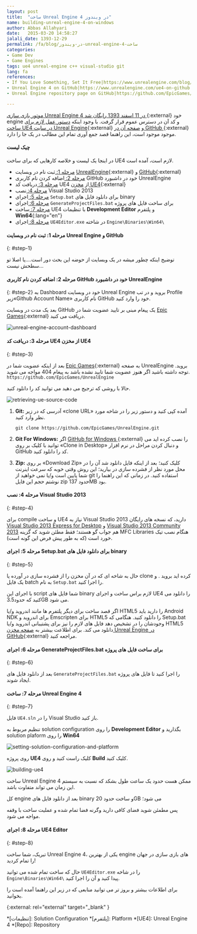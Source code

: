 ```yaml
---
layout: post
title:  "ساخت Unreal Engine 4 در ویندوز"
name: building-unreal-engine-4-on-windows
author: Abbas Allahyari
date:   2015-03-20 14:58:27
jalali_date: 1393-12-29
permalink: /fa/blog/در-ویندوز-unreal-engine-4-ساخت
categories:
- Game Dev
- Game Engines
tags: ue4 unreal-engine c++ visual-studio git
lang: fa
references:
- If You Love Something, Set It Free|https://www.unrealengine.com/blog/ue4-is-free
- Unreal Engine 4 on GitHub|https://www.unrealengine.com/ue4-on-github
- Unreal Engine repository page on GitHub|https://github.com/EpicGames/UnrealEngine

---
```


[موتور بازی سازی Unreal Engine 4 در 11 اسفند 1393 رایگان شد ][ue4-is-free]{:external}
 خود engine و کد آن در دسترس عموم قرار گرفت.
با وجود اینکه [دستور عمل لازم برای ساخت UE4 در سایت Unreal Engine][ue4-on-github]{:external}  و [صفحه آن در GitHub ][ue4-github-repo]{:external} موجود موجود است، این راهنما قصد جمع آوری تمام این مطالب در یک جا را دارد.

#### چیک لیست ####


در اینجا یک لیست و خلاصه کارهایی که برای ساخت UE4 لازم است، آمده است.

* [مرحله 1: ](#step-1) ثبت نام در وبسایت [UnrealEngine]{:external}  و [GitHub]{:external}
* [مرحله 2: ](#step-2) اضافه کردن نام کاربری GitHub خود در داشبورد UnrealEngine
* [مرحله 3: ](#step-3) دریافت کد UE4 از [مخزن UE4][ue4-github-repo]{:external}
* [مرحله 4: ](#step-4) نصب Visual Studio 2013
* [مرحله 5: ](#step-5) اجرای `Setup.bat` برای دانلود فایل های binary
* [مرحله 6: ](#step-6) اجرای `GenerateProjectFiles.bat` برای ساخت فایل های پروژه
* [مرحله 7: ](#step-7) ساخت UE4 با تنظیمات **Development Editor**  و پلتفرم **Win64**{:lang="en"}
* [مرحله 8: ](#step-8) اجرای `UE4Editor.exe` در شاخته `Engine\Binaries\Win64\`

#### مرحله 1: ثبت نام در وبسایت Unreal Engine و GitHub ####
{: #step-1}

توضیح اینکه چطور میشه در یک وبسایت از حوضه این بحث دور است....یا اصلا تو سطحش نیست...

#### مرحله 2: اضافه کردن نام کاربری GitHub خود در داشبورد UnrealEngine ####
{: #step-2}
به Dashboard خود در وبسایت Unreal Engine بروید و در تب Profile زیر«Github Account Name» نام کاربری GitHub خود را وارد کنید.

بعد یک مدت در وبسایت GitHub یک پیغام مبنی بر تایید عضویت شما در [Epic Games][EpicGamesOrg]{:external} دریافت می کنید.

![unreal-engine-account-dashboard]

#### مرحله 3: دریافت کد UE4 از مخزن UE4 ####
{: #step-3}

بعد از اینکه عضویت شما در [Epic Games][EpicGamesOrg]{:external} به صفحه UnrealEngine بروید. توجه داشته باشید اگر هنوز عضویت شما تایید نشده باشد به پیغام 404 مواجه می شوید.
`https://github.com/EpicGames/UnrealEngine`

حالا با روشی که ترجیج می دهید می توانید کد را دانلود کنید.

![retrieving-ue-source-code]

1. **Git:** آدرسی که در زیر «clone URL» آمده کپی کنید و دستور زیر را در شاخه مورد نظر وارد کنید.

    `git clone https://github.com/EpicGames/UnrealEngine.git`

2. **Git For Windows:** اگر [GitHub for Windows ][GitHubForWindows]{:external} را نصب کرده اید می توانید با کلیک بر روی «Clone in Desktop» و دنبال کردن مراحل در  نرم افزار GitHub کد را دانلود کنید.

3. **Zip:** بر روی «Download Zip» کلیک کنید؛
بعد از اینکه فایل دانلود شد آن را در محل مورد نظر از فشرده سازی در بیارید؛
این روش وقتی خوبه که سرعت اینرنت شما پایین است و/یا نمی خواهید از git استفاده کنید. در زمانی که این راهنما را نوشتم حجم این فایل zip حدود 137MB  بود.

#### مرحله 4: نصب Visual Studio 2013 ####
{: #step-4}

برای compile و ساخت UE4 نیاز به Visual Studio 2013 دارید، که نسخه های رایگان
 [Visual Studio 2013 Express for Desktop][VSED2013] و [Visual Studio 2013 Community 2013][VSC2013] هم جواب گو هستند؛
 فقط مطئن شوید که گزینه MFC Libraries هنگام نصب تیک خورد است (که به طور پیش فرض این گونه است).

#### مرحله 5: اجرای Setup.bat برای دانلود فایل های binary ####
{: #step-5}

حال به شاخه ای که در آن مخزن را از فشرده سازی در آورده یا clone کرده اید بروید . و یک فایل batch به نام `Setup.bat` را اجرا کنید.

با اجرای این script شما فایل های binary لازم براس ساخت و اجرای UE4 را دانلود می کنید که حدود3.5GB  می شود.

اگر قصد ساخت برای دیگر پلتفرم ها مانند اندروید و/یا HTML5 را دارید باید Android NDK برای اندروید و Emscripten برای HTML5 را دانلود کنید.
هنگامی که Setup.bat وجودشان را در تشخیص دهد فایل های لازم را نیز برای پشتیبانی اندروید و/یا HTML5 دانلود می کند.
برای اطلاعت بیشتر به [صفحه مخزن Unreal Engine در GitHub][ue4-github-repo]{:external} مراجعه کنید.


#### مرحله 6: اجرای GenerateProjectFiles.bat  برای ساخت فایل های پروژه  ####
{: #step-6}

بعد از دانلود فایل های `GenerateProjectFiles.bat` را اجرا کنید تا فایل های پروژه ایجاد شوند.


#### مرحله 7: ساخت Unreal Engine 4 ####
{: #step-7}

فایل `UE4.sln` را در Visual Studio باز کنید.

تنظیم مربوط به  solution configuration را روی  **Development Editor** بگذارید و  solution plaform را روی  **Win64**

![setting-solution-configuration-and-platform]

روی پروژه **UE4** کلیک راست کنید و روی **Build** کلیک کنید.

![building-ue4]

ساخت Unreal Engine 4 ممکن هست حدود یک ساعت طول بشکد که نسبت به سیستم این زمان می تواند متفاوت باشد.

کل engine بعد از دانلود فایل های binary و ساخت حدود 20GB می شود؛

پس مطمئن شوید فضای کافی دارید وگرنه فضا تمام شده و عملیت ساخت با وقفه مواجه می شود.

#### مرحله 8: اجرای UE4 Editor ####
{: #step-8}

تبریک، شما ساخت Unreal Engine 4، یکی از بهترین engine های بازی سازی در جهان را تمام کردید!

حال که ساخت تمام شده می توانید `UE4Editor.exe` را در شاخه `Engine\Binaries\Win64\` پیدا کنید و آن را اجرا کنید.

برای اطلاعات بیشتر و بروز تر می توانید منابعی که در زیر این راهنما آمده است را بخوانید.

{:external: rel="external" target="_blank" }

[UnrealEngine]: https://www.unrealengine.com "UnrealEngine"
[GitHub]: https://www.github.com "GitHub"
[ue4-is-free]: https://www.unrealengine.com/blog/ue4-is-free "If You Love Something, Set It Free"
[ue4-on-github]: https://www.unrealengine.com/ue4-on-github "Unreal Engine 4 on GitHub"
[ue4-github-repo]: https://github.com/EpicGames/UnrealEngine "Unreal Engine 4 repository on GitHub"
[GitHubForWindows]: https://windows.github.com/ "GitHub for Windows"
[VSC2013]: https://www.visualstudio.com/products/visual-studio-community-vs "Visual Studio Community 2013"
[VSED2013]: https://www.visualstudio.com/en-us/products/visual-studio-express-vs.aspx "Visual Studio Express 2013 for Desktop"

[EpicGamesOrg]: https://github.com/EpicGames "Epic Games Organization"


[unreal-engine-account-dashboard]: http://res.cloudinary.com/hybrid-syntax/image/upload/v1426688828/hybridsyntax.com/building-unreal-engine-4-on-windows-01.jpg "Unreal Engine account dashboard"
[retrieving-ue-source-code]: http://res.cloudinary.com/hybrid-syntax/image/upload/v1426688829/hybridsyntax.com/building-unreal-engine-4-on-windows-02.jpg "Downloading UE4 source code"
[setting-solution-configuration-and-platform]: http://res.cloudinary.com/hybrid-syntax/image/upload/v1426688830/hybridsyntax.com/building-unreal-engine-4-on-windows-03.jpg "Setting solution configuration and platform"
[building-ue4]: http://res.cloudinary.com/hybrid-syntax/image/upload/v1426688835/hybridsyntax.com/building-unreal-engine-4-on-windows-04.jpg "Building Unreal Engine 4"

*[تنظیمات]: Solution Configuration
*[پلتفرم]: Platform
*[UE4]: Unreal Engine 4
*[Repo]: Repository

